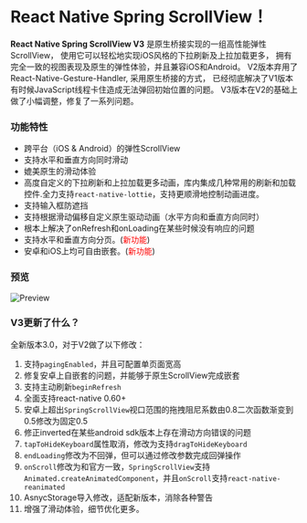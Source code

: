 <!--
 * @Author: 石破天惊
 * @email: shanshang130@gmail.com
 * @Date: 2020-11-05 10:44:46
 * @LastEditTime: 2021-07-23 23:41:40
 * @LastEditors: 石破天惊
 * @Description: 
-->
# **React Native Spring ScrollView**！

**React Native Spring ScrollView V3** 是原生桥接实现的一组高性能弹性ScrollView，
使用它可以轻松地实现iOS风格的下拉刷新及上拉加载更多，
拥有完全一致的视图表现及原生的弹性体验，并且兼容iOS和Android。
V2版本弃用了React-Native-Gesture-Handler, 采用原生桥接的方式，
已经彻底解决了V1版本有时候JavaScript线程卡住造成无法弹回初始位置的问题。
V3版本在V2的基础上做了小幅调整，修复了一系列问题。

### 功能特性

* 跨平台（iOS & Android）的弹性ScrollView
* 支持水平和垂直方向同时滑动
* 媲美原生的滑动体验
* 高度自定义的下拉刷新和上拉加载更多动画，库内集成几种常用的刷新和加载控件.全力支持`react-native-lottie`，支持更顺滑地控制动画进度。
* 支持输入框防遮挡
* 支持根据滑动偏移自定义原生驱动动画（水平方向和垂直方向同时）
* 根本上解决了onRefresh和onLoading在某些时候没有响应的问题
* 支持水平和垂直方向分页。(<font color=red>新功能</font>)
* 安卓和iOS上均可自由嵌套。(<font color=red>新功能</font>)

### 预览
![Preview](../res/android-test.gif)

### V3更新了什么？

全新版本3.0，对于V2做了以下修改：
1. 支持`pagingEnabled`，并且可配置单页面宽高
2. 修复安卓上自嵌套的问题，并能够于原生ScrollView完成嵌套
3. 支持主动刷新`beginRefresh`
4. 全面支持react-native 0.60+
5. 安卓上超出`SpringScrollView`视口范围的拖拽阻尼系数由0.8二次函数渐变到0.5修改为固定0.5
6. 修正inverted在某些android sdk版本上存在滑动方向错误的问题
7. `tapToHideKeyboard`属性取消，修改为支持`dragToHideKeyboard`
8. `endLoading`修改为不回弹，但可以通过修改参数完成回弹操作
9. `onScroll`修改为和官方一致，`SpringScrollView`支持`Animated.createAnimatedComponent`，并且`onScroll`支持`react-native-reanimated`
10. AsnycStorage导入修改，适配新版本，消除各种警告
11. 增强了滑动体验，细节优化更多。
